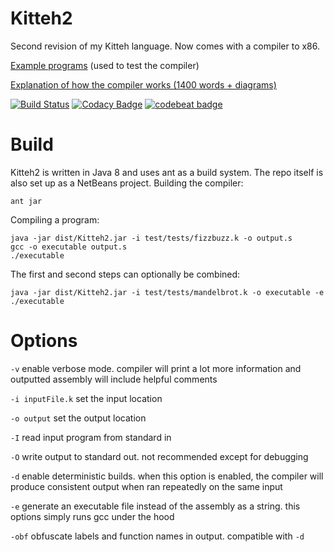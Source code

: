 # Kitteh2
Second revision of my Kitteh language. Now comes with a compiler to x86.

[Example programs](test/tests/) (used to test the compiler)

[Explanation of how the compiler works (1400 words + diagrams)](https://drive.google.com/drive/folders/0B80kPFdC2o1rSjF1QTcteEVMWkE?resourcekey=0-CN1YVoruoEvIzBNu4SJbpA&usp=sharing)

[![Build Status](https://travis-ci.org/leijurv/Kitteh2.svg?branch=master)](https://travis-ci.org/leijurv/Kitteh2) [![Codacy Badge](https://api.codacy.com/project/badge/Grade/0f4594175ed0407aa36d97c068f9ae9f)](https://www.codacy.com/app/leijurv/Kitteh2?utm_source=github.com&amp;utm_medium=referral&amp;utm_content=leijurv/Kitteh2&amp;utm_campaign=Badge_Grade) [![codebeat badge](https://codebeat.co/badges/87580ebc-79ef-45b9-b316-aa7ad343cc27)](https://codebeat.co/projects/github-com-leijurv-kitteh2-master)

# Build
Kitteh2 is written in Java 8 and uses ant as a build system. The repo itself is also set up as a NetBeans project.
Building the compiler: 

```
ant jar
```

Compiling a program:

```
java -jar dist/Kitteh2.jar -i test/tests/fizzbuzz.k -o output.s
gcc -o executable output.s
./executable
```

The first and second steps can optionally be combined:

```
java -jar dist/Kitteh2.jar -i test/tests/mandelbrot.k -o executable -e
./executable
```

# Options
`-v` enable verbose mode. compiler will print a lot more information and outputted assembly will include helpful comments

`-i inputFile.k` set the input location

`-o output` set the output location

`-I` read input program from standard in

`-O` write output to standard out. not recommended except for debugging

`-d` enable deterministic builds. when this option is enabled, the compiler will produce consistent output when ran repeatedly on the same input

`-e` generate an executable file instead of the assembly as a string. this options simply runs gcc under the hood

`-obf` obfuscate labels and function names in output. compatible with `-d`

